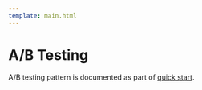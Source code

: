 ```yaml
---
template: main.html
---
```


# A/B Testing

A/B testing pattern is documented as part of [quick start](../../../getting-started/quick-start/).